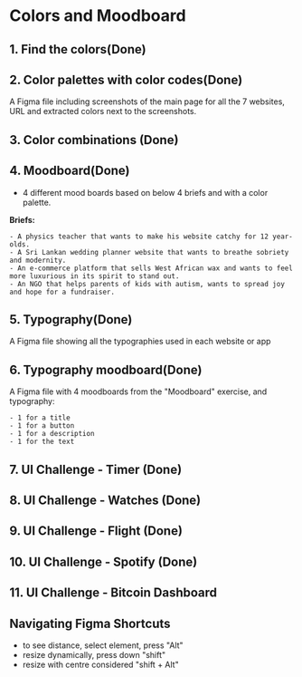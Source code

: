 # Colors and Moodboard

## 1. Find the colors(Done)

## 2. Color palettes with color codes(Done)
 A Figma file including screenshots of the main page for all the 7 websites, URL and extracted colors next to the screenshots.

## 3. Color combinations (Done)
## 4. Moodboard(Done)
 - 4 different mood boards based on below 4 briefs and with a color palette.

 **Briefs:**

    - A physics teacher that wants to make his website catchy for 12 year-olds.
    - A Sri Lankan wedding planner website that wants to breathe sobriety and modernity.
    - An e-commerce platform that sells West African wax and wants to feel more luxurious in its spirit to stand out.
    - An NGO that helps parents of kids with autism, wants to spread joy and hope for a fundraiser.

## 5. Typography(Done)

A Figma file showing all the typographies used in each website or app

## 6. Typography moodboard(Done)

A Figma file with 4 moodboards from the "Moodboard" exercise, and typography:

    - 1 for a title
    - 1 for a button
    - 1 for a description
    - 1 for the text

## 7. UI Challenge - Timer (Done)
## 8. UI Challenge - Watches (Done)
## 9. UI Challenge - Flight (Done)
## 10. UI Challenge - Spotify (Done)
## 11. UI Challenge - Bitcoin Dashboard

## Navigating Figma Shortcuts
- to see distance, select element, press "Alt"
- resize dynamically, press down "shift"
- resize with centre considered "shift + Alt" 